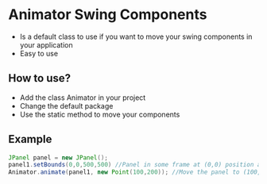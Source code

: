 # Animator Swing Components
 - Is a default class to use if you want to move your swing components in your application
 - Easy to use
 
 ## How to use?
 - Add the class Animator in your project
 - Change the default package
 - Use the static method to move your components
 
 ## Example
 
 ```java
 JPanel panel = new JPanel();
 panel1.setBounds(0,0,500,500) //Panel in some frame at (0,0) position and (500,500) size
 Animator.animate(panel1, new Point(100,200)); //Move the panel to (100,200) possition :D
 ```

